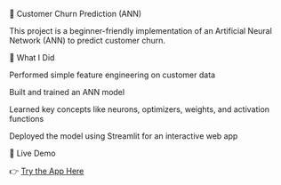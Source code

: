 🧠 Customer Churn Prediction (ANN)

This project is a beginner-friendly implementation of an Artificial Neural Network (ANN) to predict customer churn.

📌 What I Did

Performed simple feature engineering on customer data

Built and trained an ANN model

Learned key concepts like neurons, optimizers, weights, and activation functions

Deployed the model using Streamlit for an interactive web app

🚀 Live Demo

👉 [Try the App Here](https://customer-churn-ann-mzmyyfby8ptif7xoxwuqwr.streamlit.app/)